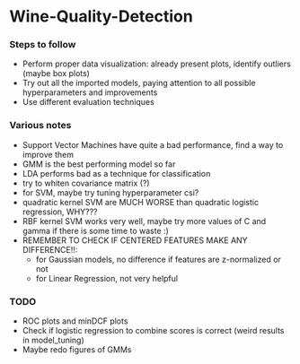 # Wine-Quality-Detection

### Steps to follow
* Perform proper data visualization: already present plots, identify outliers (maybe box plots)
* Try out all the imported models, paying attention to all possible hyperparameters and improvements
* Use different evaluation techniques

### Various notes
* Support Vector Machines have quite a bad performance, find a way to improve them
* GMM is the best performing model so far
* LDA performs bad as a technique for classification
* try to whiten covariance matrix (?)
* for SVM, maybe try tuning hyperparameter csi?
* quadratic kernel SVM are MUCH WORSE than quadratic logistic regression, WHY???
* RBF kernel SVM works very well, maybe try more values of C and gamma if there is some time to waste :)
* REMEMBER TO CHECK IF CENTERED FEATURES MAKE ANY DIFFERENCE!!:
    * for Gaussian models, no difference if features are z-normalized or not
    * for Linear Regression, not very helpful

### TODO
* ROC plots and minDCF plots
* Check if logistic regression to combine scores is correct (weird results in model_tuning)
* Maybe redo figures of GMMs




